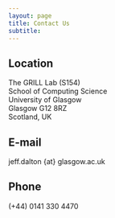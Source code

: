 ```yaml
---
layout: page
title: Contact Us
subtitle: 
---
```


## Location
The GRILL Lab (S154)  
School of Computing Science  
University of Glasgow  
Glasgow G12 8RZ  
Scotland, UK  

## E-mail 
jeff.dalton {at} glasgow.ac.uk

## Phone
(+44) 0141 330 4470 

